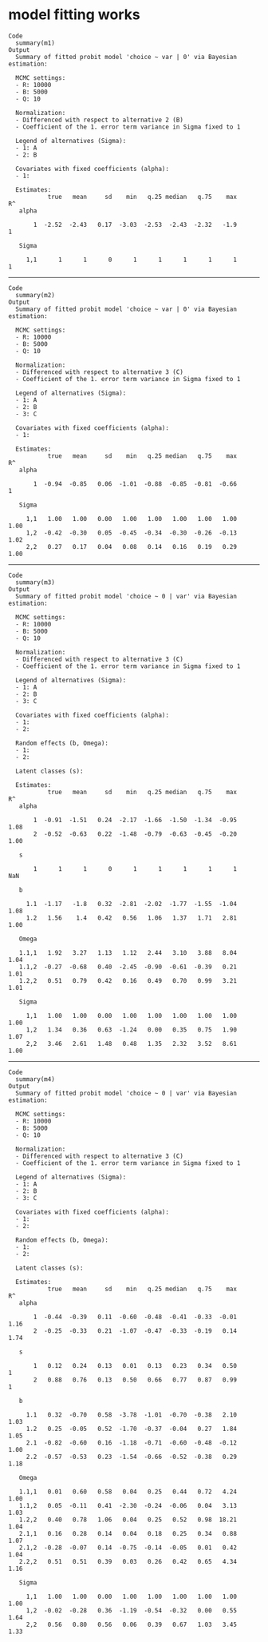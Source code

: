 # model fitting works

    Code
      summary(m1)
    Output
      Summary of fitted probit model 'choice ~ var | 0' via Bayesian estimation:
      
      MCMC settings:
      - R: 10000 
      - B: 5000 
      - Q: 10 
      
      Normalization:
      - Differenced with respect to alternative 2 (B) 
      - Coefficient of the 1. error term variance in Sigma fixed to 1 
      
      Legend of alternatives (Sigma):
      - 1: A 
      - 2: B 
      
      Covariates with fixed coefficients (alpha):
      - 1: 
      
      Estimates:
               true   mean     sd    min   q.25 median   q.75    max     R^
       alpha
                                                                           
           1  -2.52  -2.43   0.17  -3.03  -2.53  -2.43  -2.32   -1.9      1
      
       Sigma
                                                                           
         1,1      1      1      0      1      1      1      1      1      1

---

    Code
      summary(m2)
    Output
      Summary of fitted probit model 'choice ~ var | 0' via Bayesian estimation:
      
      MCMC settings:
      - R: 10000 
      - B: 5000 
      - Q: 10 
      
      Normalization:
      - Differenced with respect to alternative 3 (C) 
      - Coefficient of the 1. error term variance in Sigma fixed to 1 
      
      Legend of alternatives (Sigma):
      - 1: A 
      - 2: B 
      - 3: C 
      
      Covariates with fixed coefficients (alpha):
      - 1: 
      
      Estimates:
               true   mean     sd    min   q.25 median   q.75    max     R^
       alpha
                                                                           
           1  -0.94  -0.85   0.06  -1.01  -0.88  -0.85  -0.81  -0.66      1
      
       Sigma
                                                                           
         1,1   1.00   1.00   0.00   1.00   1.00   1.00   1.00   1.00   1.00
         1,2  -0.42  -0.30   0.05  -0.45  -0.34  -0.30  -0.26  -0.13   1.02
         2,2   0.27   0.17   0.04   0.08   0.14   0.16   0.19   0.29   1.00

---

    Code
      summary(m3)
    Output
      Summary of fitted probit model 'choice ~ 0 | var' via Bayesian estimation:
      
      MCMC settings:
      - R: 10000 
      - B: 5000 
      - Q: 10 
      
      Normalization:
      - Differenced with respect to alternative 3 (C) 
      - Coefficient of the 1. error term variance in Sigma fixed to 1 
      
      Legend of alternatives (Sigma):
      - 1: A 
      - 2: B 
      - 3: C 
      
      Covariates with fixed coefficients (alpha):
      - 1: 
      - 2: 
      
      Random effects (b, Omega):
      - 1: 
      - 2: 
      
      Latent classes (s):
      
      Estimates:
               true   mean     sd    min   q.25 median   q.75    max     R^
       alpha
                                                                           
           1  -0.91  -1.51   0.24  -2.17  -1.66  -1.50  -1.34  -0.95   1.08
           2  -0.52  -0.63   0.22  -1.48  -0.79  -0.63  -0.45  -0.20   1.00
      
       s
                                                                           
           1      1      1      0      1      1      1      1      1    NaN
      
       b
                                                                           
         1.1  -1.17   -1.8   0.32  -2.81  -2.02  -1.77  -1.55  -1.04   1.08
         1.2   1.56    1.4   0.42   0.56   1.06   1.37   1.71   2.81   1.00
      
       Omega
                                                                           
       1.1,1   1.92   3.27   1.13   1.12   2.44   3.10   3.88   8.04   1.04
       1.1,2  -0.27  -0.68   0.40  -2.45  -0.90  -0.61  -0.39   0.21   1.01
       1.2,2   0.51   0.79   0.42   0.16   0.49   0.70   0.99   3.21   1.01
      
       Sigma
                                                                           
         1,1   1.00   1.00   0.00   1.00   1.00   1.00   1.00   1.00   1.00
         1,2   1.34   0.36   0.63  -1.24   0.00   0.35   0.75   1.90   1.07
         2,2   3.46   2.61   1.48   0.48   1.35   2.32   3.52   8.61   1.00

---

    Code
      summary(m4)
    Output
      Summary of fitted probit model 'choice ~ 0 | var' via Bayesian estimation:
      
      MCMC settings:
      - R: 10000 
      - B: 5000 
      - Q: 10 
      
      Normalization:
      - Differenced with respect to alternative 3 (C) 
      - Coefficient of the 1. error term variance in Sigma fixed to 1 
      
      Legend of alternatives (Sigma):
      - 1: A 
      - 2: B 
      - 3: C 
      
      Covariates with fixed coefficients (alpha):
      - 1: 
      - 2: 
      
      Random effects (b, Omega):
      - 1: 
      - 2: 
      
      Latent classes (s):
      
      Estimates:
               true   mean     sd    min   q.25 median   q.75    max     R^
       alpha
                                                                           
           1  -0.44  -0.39   0.11  -0.60  -0.48  -0.41  -0.33  -0.01   1.16
           2  -0.25  -0.33   0.21  -1.07  -0.47  -0.33  -0.19   0.14   1.74
      
       s
                                                                           
           1   0.12   0.24   0.13   0.01   0.13   0.23   0.34   0.50      1
           2   0.88   0.76   0.13   0.50   0.66   0.77   0.87   0.99      1
      
       b
                                                                           
         1.1   0.32  -0.70   0.58  -3.78  -1.01  -0.70  -0.38   2.10   1.03
         1.2   0.25  -0.05   0.52  -1.70  -0.37  -0.04   0.27   1.84   1.05
         2.1  -0.82  -0.60   0.16  -1.18  -0.71  -0.60  -0.48  -0.12   1.00
         2.2  -0.57  -0.53   0.23  -1.54  -0.66  -0.52  -0.38   0.29   1.18
      
       Omega
                                                                           
       1.1,1   0.01   0.60   0.58   0.04   0.25   0.44   0.72   4.24   1.00
       1.1,2   0.05  -0.11   0.41  -2.30  -0.24  -0.06   0.04   3.13   1.03
       1.2,2   0.40   0.78   1.06   0.04   0.25   0.52   0.98  18.21   1.04
       2.1,1   0.16   0.28   0.14   0.04   0.18   0.25   0.34   0.88   1.07
       2.1,2  -0.28  -0.07   0.14  -0.75  -0.14  -0.05   0.01   0.42   1.04
       2.2,2   0.51   0.51   0.39   0.03   0.26   0.42   0.65   4.34   1.16
      
       Sigma
                                                                           
         1,1   1.00   1.00   0.00   1.00   1.00   1.00   1.00   1.00   1.00
         1,2  -0.02  -0.28   0.36  -1.19  -0.54  -0.32   0.00   0.55   1.64
         2,2   0.56   0.80   0.56   0.06   0.39   0.67   1.03   3.45   1.33

